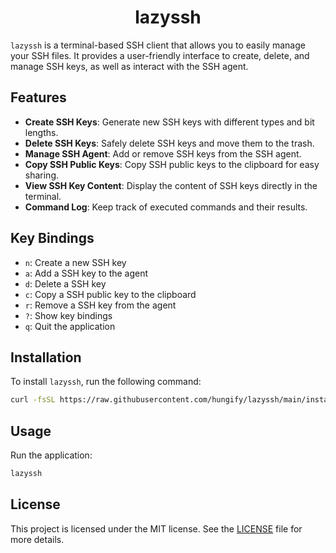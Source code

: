 <h1 align="center">
 lazyssh
</h1>

`lazyssh` is a terminal-based SSH client that allows you to easily manage your SSH files. It provides a user-friendly interface to create, delete, and manage SSH keys, as well as interact with the SSH agent.

## Features

- **Create SSH Keys**: Generate new SSH keys with different types and bit lengths.
- **Delete SSH Keys**: Safely delete SSH keys and move them to the trash.
- **Manage SSH Agent**: Add or remove SSH keys from the SSH agent.
- **Copy SSH Public Keys**: Copy SSH public keys to the clipboard for easy sharing.
- **View SSH Key Content**: Display the content of SSH keys directly in the terminal.
- **Command Log**: Keep track of executed commands and their results.

## Key Bindings

- `n`: Create a new SSH key
- `a`: Add a SSH key to the agent
- `d`: Delete a SSH key
- `c`: Copy a SSH public key to the clipboard
- `r`: Remove a SSH key from the agent
- `?`: Show key bindings
- `q`: Quit the application

## Installation

To install `lazyssh`, run the following command:

```sh
curl -fsSL https://raw.githubusercontent.com/hungify/lazyssh/main/install.sh | bash
```

## Usage

Run the application:

```sh
lazyssh
```

## License

This project is licensed under the MIT license. See the [LICENSE](./LICENSE) file for more details.
